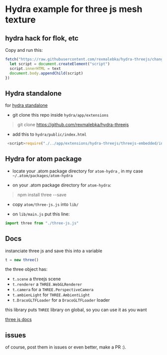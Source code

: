 # Hydra example for three js mesh texture

## hydra hack for flok, etc

Copy and run this:

```javascript
fetch("https://raw.githubusercontent.com/rexmalebka/hydra-threejs/changes/hack/dist/hydra-three.js").then( x=> x.text() ).then(text=>{
  let script = document.createElement("script")
  script.innerHTML = text
  document.body.appendChild(script)
})
```

## Hydra standalone

for [hydra standalone](https://github.com/ojack/hydra-standalone)

- git clone this repo inside `hydra/app/extensions`

> git clone https://github.com/rexmalebka/hydra-threejs 

- add this to `hydra/public/index.html`

```javascript
 <script>require("./../app/extensions/hydra-threejs/threejs-embedded/index.js")</script>
```
## Hydra for atom package

- locate your .atom package directory for `atom-hydra` , in my case `~/.atom/packages/atom-hydra`

- on your  .atom package directory for `atom-hydra`:

> npm install three --save

- copy `atom/three-js.js` into `lib/`

- on `lib/main.js` put this line:

```javascript
import three from "./three-js.js"
```
## Docs

instanciate three js and save this into a variable

```javascript
t = new three()
```

the three object has:

- `t.scene` a threejs scene
- `t.renderer` a `THREE.WebGLRenderer`
- `t.camera` for a `THREE.PerspectiveCamera`
- `t.ambienLight` for `THREE.AmbientLight`
- `t.DracoGLTFLoader` for a `DracoGLTFLoader` loader 

this library puts `THREE` library on global, so you can use it as you want

[three js docs](https://threejs.org/docs/)

## issues

of course, post them in issues or even better, make a PR :).
